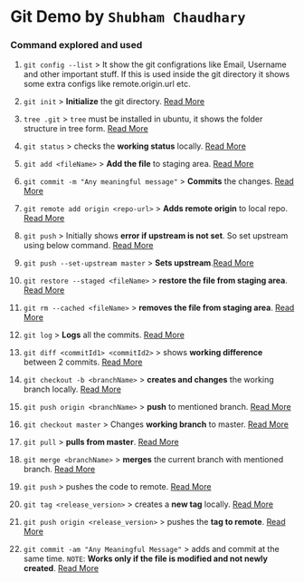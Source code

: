 # Git Demo by `Shubham Chaudhary`

### Command explored and used

1. `git config --list` > It show the git configrations like Email, Username and other important stuff. If this is used inside the git directory it shows some extra configs like remote.origin.url etc.

1. `git init` > **Initialize** the git directory. [Read More](https://git-scm.com/docs/git-init)
1. `tree .git` > `tree` must be installed in ubuntu, it shows the folder structure in tree form. [Read More](https://manpages.ubuntu.com/manpages/xenial/man1/tree.1.html)
1. `git status` > checks the **working status** locally. [Read More](https://git-scm.com/docs/git-status)
1. `git add <fileName>` > **Add the file** to staging area. [Read More](https://git-scm.com/docs/git-add)
1. `git commit -m "Any meaningful message"` > **Commits** the changes. [Read More](https://git-scm.com/docs/git-commit)
1. `git remote add origin <repo-url>` > **Adds remote origin** to local repo. [Read More](https://git-scm.com/docs/git-remote)
1. `git push` > Initially shows **error if upstream is not set**. So set upstream using below command. [Read More](https://git-scm.com/docs/git-push)
1. `git push --set-upstream master` > **Sets upstream**.[Read More](https://git-scm.com/docs/git-push)
1. `git restore --staged <fileName>` > **restore the file from staging area**. [Read More](https://git-scm.com/docs/git-restore)
1. `git rm --cached <fileName>` > **removes the file from staging area**. [Read More](https://git-scm.com/docs/git-rm)
1. `git log` > **Logs** all the commits. [Read More](https://git-scm.com/docs/git-log)
1. `git diff <commitId1> <commitId2>` > shows **working difference** between 2 commits. [Read More](https://git-scm.com/docs/git-diff)
1. `git checkout -b <branchName>` > **creates and changes** the working branch locally. [Read More](https://git-scm.com/docs/git-checkout)
1. `git push origin <branchName>` > **push** to mentioned branch. [Read More](https://git-scm.com/docs/git-push)
1. `git checkout master` > Changes **working branch** to master. [Read More](https://git-scm.com/docs/git-checkout)
1. `git pull` > **pulls from master**. [Read More](https://git-scm.com/docs/git-pull)
1. `git merge <branchName>` > **merges** the current branch with mentioned branch. [Read More](https://git-scm.com/docs/git-merge)
1. `git push` > pushes the code to remote. [Read More](https://git-scm.com/docs/git-push)
1. `git tag <release_version>` > creates a **new tag** locally. [Read More](https://git-scm.com/docs/git-tag)
1. `git push origin <release_version>` > pushes the **tag to remote**. [Read More](https://git-scm.com/docs/git-push)
1. `git commit -am "Any Meaningful Message"` > adds and commit at the same time. `NOTE`: **Works only if the file is modified and not newly created**. [Read More](https://git-scm.com/docs/git-commit)
